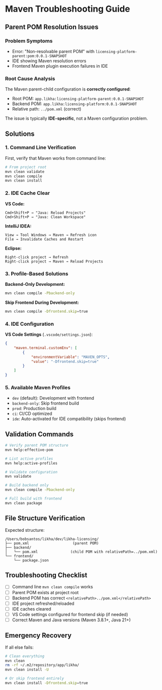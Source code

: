 # Maven Troubleshooting Guide

## Parent POM Resolution Issues

### Problem Symptoms
- Error: "Non-resolvable parent POM" with `licensing-platform-parent:pom:0.0.1-SNAPSHOT`
- IDE showing Maven resolution errors
- Frontend Maven plugin execution failures in IDE

### Root Cause Analysis
The Maven parent-child configuration is **correctly configured**:
- Root POM: `app.likha:licensing-platform-parent:0.0.1-SNAPSHOT`
- Backend POM: `app.likha:licensing-platform:0.0.1-SNAPSHOT` 
- Relative path: `../pom.xml` (correct)

The issue is typically **IDE-specific**, not a Maven configuration problem.

## Solutions

### 1. Command Line Verification
First, verify that Maven works from command line:
```bash
# From project root
mvn clean validate
mvn clean compile
mvn clean install
```

### 2. IDE Cache Clear

**VS Code:**
```
Cmd+Shift+P → "Java: Reload Projects"
Cmd+Shift+P → "Java: Clean Workspace"
```

**IntelliJ IDEA:**
```
View → Tool Windows → Maven → Refresh icon
File → Invalidate Caches and Restart
```

**Eclipse:**
```
Right-click project → Refresh
Right-click project → Maven → Reload Projects
```

### 3. Profile-Based Solutions

**Backend-Only Development:**
```bash
mvn clean compile -Pbackend-only
```

**Skip Frontend During Development:**
```bash
mvn clean compile -Dfrontend.skip=true
```

### 4. IDE Configuration

**VS Code Settings** (`.vscode/settings.json`):
```json
{
    "maven.terminal.customEnv": [
        {
            "environmentVariable": "MAVEN_OPTS",
            "value": "-Dfrontend.skip=true"
        }
    ]
}
```

### 5. Available Maven Profiles

- `dev` (default): Development with frontend
- `backend-only`: Skip frontend build
- `prod`: Production build
- `ci`: CI/CD optimized
- `ide`: Auto-activated for IDE compatibility (skips frontend)

## Validation Commands

```bash
# Verify parent POM structure
mvn help:effective-pom

# List active profiles
mvn help:active-profiles

# Validate configuration
mvn validate

# Build backend only
mvn clean compile -Pbackend-only

# Full build with frontend
mvn clean package
```

## File Structure Verification

Expected structure:
```
/Users/bobsantos/likha/dev/likha-licensing/
├── pom.xml                    (parent POM)
├── backend/
│   └── pom.xml               (child POM with relativePath=../pom.xml)
└── frontend/
    └── package.json
```

## Troubleshooting Checklist

- [ ] Command line `mvn clean compile` works
- [ ] Parent POM exists at project root
- [ ] Backend POM has correct `<relativePath>../pom.xml</relativePath>`
- [ ] IDE project refreshed/reloaded
- [ ] IDE caches cleared
- [ ] VS Code settings configured for frontend skip (if needed)
- [ ] Correct Maven and Java versions (Maven 3.8.1+, Java 21+)

## Emergency Recovery

If all else fails:
```bash
# Clean everything
mvn clean
rm -rf ~/.m2/repository/app/likha/
mvn clean install -U

# Or skip frontend entirely
mvn clean install -Dfrontend.skip=true
```